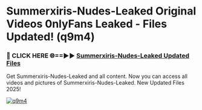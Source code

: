 # Summerxiris-Nudes-Leaked Original Videos 0nlyFans Leaked - Files Updated! (q9m4)

<h3>🔴 CLICK HERE 🌐==►► <a href="https://tinyurl.com/4mcuefdz" rel="nofollow">Summerxiris-Nudes-Leaked Updated Files</a></h3>

Get Summerxiris-Nudes-Leaked and all content. Now you can access all videos and pictures of Summerxiris-Nudes-Leaked. New Updated Files 2025!

[![q9m4](https://i.imgur.com/StAQSOY.gif)](https://tinyurl.com/4mcuefdz)

